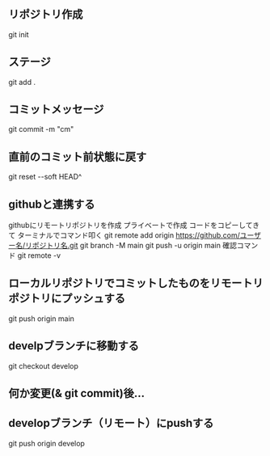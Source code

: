 ## リポジトリ作成
git init

## ステージ
git add .

## コミットメッセージ
git commit -m "cm"

## 直前のコミット前状態に戻す
git reset --soft HEAD^

## githubと連携する
githubにリモートリポジトリを作成
プライベートで作成
コードをコピーしてきて
ターミナルでコマンド叩く
git remote add origin https://github.com/ユーザー名/リポジトリ名.git
git branch -M main
git push -u origin main
確認コマンド git remote -v

## ローカルリポジトリでコミットしたものをリモートリポジトリにプッシュする
git push origin main

## develpブランチに移動する
git checkout develop

## 何か変更(& git commit)後...

## developブランチ（リモート）にpushする
git push origin develop
